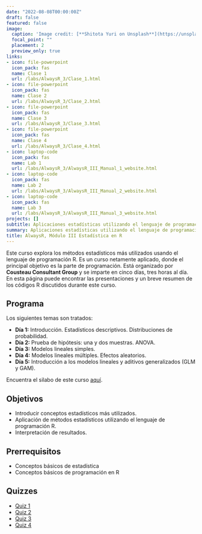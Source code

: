 ```yaml
---
date: "2022-08-08T00:00:00Z"
draft: false
featured: false
image:
  caption: 'Image credit: [**Shitota Yuri on Unsplash**](https://unsplash.com/photos/p0hDztR46cw)'
  focal_point: ""
  placement: 2
  preview_only: true
links:
- icon: file-powerpoint
  icon_pack: fas
  name: Clase 1
  url: /labs/AlwaysR_3/Clase_1.html
- icon: file-powerpoint
  icon_pack: fas
  name: Clase 2
  url: /labs/AlwaysR_3/Clase_2.html
- icon: file-powerpoint
  icon_pack: fas
  name: Clase 3
  url: /labs/AlwaysR_3/Clase_3.html
- icon: file-powerpoint
  icon_pack: fas
  name: Clase 4
  url: /labs/AlwaysR_3/Clase_4.html
- icon: laptop-code
  icon_pack: fas
  name: Lab 1
  url: /labs/AlwaysR_3/AlwaysR_III_Manual_1_website.html
- icon: laptop-code
  icon_pack: fas
  name: Lab 2
  url: /labs/AlwaysR_3/AlwaysR_III_Manual_2_website.html
- icon: laptop-code
  icon_pack: fas
  name: Lab 3
  url: /labs/AlwaysR_3/AlwaysR_III_Manual_3_website.html
projects: []
subtitle: Aplicaciones estadísticas utilizando el lenguaje de programación R.
summary: Aplicaciones estadísticas utilizando el lenguaje de programación R.
title: AlwaysR, Módulo III Estadística en R
---
```


Este curso explora los métodos estadísticos más utilizados usando el lenguaje de programación R. Es un curso netamente aplicado, donde el principal objetivo es la parte de programación. Está organizado por **Cousteau Consultant Group** y se imparte en cinco días, tres horas al día. En esta página puede encontrar las presentaciones y un breve resumen de los códigos R discutidos durante este curso.

## Programa 

Los siguientes temas son tratados:

- **Día 1:** Introducción. Estadísticos descriptivos. Distribuciones de probabilidad.
- **Día 2:** Prueba de hipótesis: una y dos muestras. ANOVA. 
- **Día 3:** Modelos lineales simples.
- **Día 4:** Modelos lineales múltiples. Efectos aleatorios.
- **Día 5:** Introducción a los modelos lineales y aditivos generalizados (GLM y GAM).

Encuentra el silabo de este curso [aquí](https://cousteau-group.com/cursos/).

## Objetivos

- Introducir conceptos estadísticos más utilizados.
- Aplicación de métodos estadísticos utilizando el lenguaje de programación R.
- Interpretación de resultados.

## Prerrequisitos

* Conceptos básicos de estadística
* Conceptos básicos de programación en R

## Quizzes

* [Quiz 1](https://gmoroncorrea.shinyapps.io/AlwaysR-Modulo3-day1/)
* [Quiz 2](https://gmoroncorrea.shinyapps.io/AlwaysR-Modulo3-day2/)
* [Quiz 3](https://gmoroncorrea.shinyapps.io/AlwaysR-Modulo3-day3/)
* [Quiz 4](https://gmoroncorrea.shinyapps.io/AlwaysR-Modulo3-day4/)


